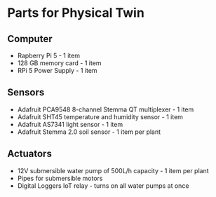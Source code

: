 # Parts for Physical Twin

## Computer

* Rapberry Pi 5 - 1 item
* 128 GB memory card - 1 item
* RPi 5 Power Supply - 1 item

## Sensors

* Adafruit PCA9548 8-channel Stemma QT multiplexer - 1 item
* Adafruit SHT45 temperature and humidity sensor - 1 item
* Adafruit AS7341 light sensor - 1 item
* Adafruit Stemma 2.0 soil sensor - 1 item per plant

## Actuators

* 12V submersible water pump of 500L/h capacity - 1 item per plant
* Pipes for submersible motors
* Digital Loggers IoT relay - turns on all water pumps at once
